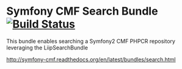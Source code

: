 # Symfony CMF Search Bundle [![Build Status](https://secure.travis-ci.org/symfony-cmf/SearchBundle.png)](http://travis-ci.org/symfony-cmf/SearchBundle)

This bundle enables searching a Symfony2 CMF PHPCR repository leveraging
the LiipSearchBundle


http://symfony-cmf.readthedocs.org/en/latest/bundles/search.html